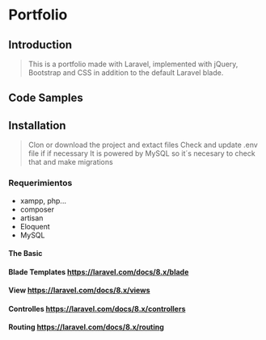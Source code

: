 
# Portfolio

## Introduction

>This is a portfolio made with Laravel, implemented with jQuery, Bootstrap and CSS in addition to the default Laravel blade.

## Code Samples



## Installation

>Clon or download the project and extact files
> Check and update .env file if if necessary
> It is powered by MySQL so it´s necesary to check that and make migrations



### Requerimientos

- xampp, php...
- composer
- artisan 
- Eloquent
- MySQL

#### The Basic
#### Blade Templates https://laravel.com/docs/8.x/blade
#### View https://laravel.com/docs/8.x/views
#### Controlles https://laravel.com/docs/8.x/controllers
#### Routing https://laravel.com/docs/8.x/routing




> 